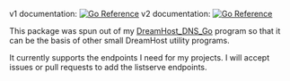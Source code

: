 v1 documentation: [![Go Reference](https://pkg.go.dev/badge/github.com/djotaku/dreamhostapi.svg)](https://pkg.go.dev/github.com/djotaku/dreamhostapi) 
v2 documentation: [![Go Reference](https://pkg.go.dev/badge/github.com/djotaku/dreamhostapi.svg)](https://pkg.go.dev/github.com/djotaku/dreamhostapi/v2) 


This package was spun out of my [DreamHost_DNS_Go](https://github.com/djotaku/dreamhost_dns_go) program so that it can be the basis of other small DreamHost utility programs. 

It currently supports the endpoints I need for my projects. I will accept issues or pull requests to add the listserve endpoints. 
